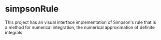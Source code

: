 simpsonRule
===========
This project has an visual interface implementation of Simpson's rule that is a method for numerical integration,
the numerical approximation of definite integrals.
